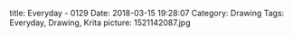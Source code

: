 title: Everyday - 0129
Date: 2018-03-15 19:28:07
Category: Drawing
Tags: Everyday, Drawing, Krita
picture: 1521142087.jpg
